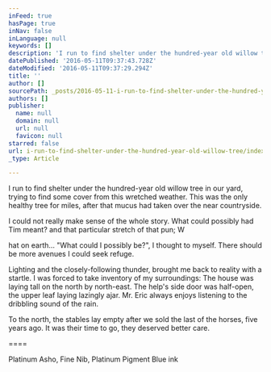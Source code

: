 ```yaml
---
inFeed: true
hasPage: true
inNav: false
inLanguage: null
keywords: []
description: 'I run to find shelter under the hundred-year old willow tree in our yard, trying to find some cover from this wretched weather. This was the only healthy tree for miles, after that mucus had taken over the near countryside.'
datePublished: '2016-05-11T09:37:43.728Z'
dateModified: '2016-05-11T09:37:29.294Z'
title: ''
author: []
sourcePath: _posts/2016-05-11-i-run-to-find-shelter-under-the-hundred-year-old-willow-tree.md
authors: []
publisher:
  name: null
  domain: null
  url: null
  favicon: null
starred: false
url: i-run-to-find-shelter-under-the-hundred-year-old-willow-tree/index.html
_type: Article

---
```

I run to find shelter under the hundred-year old willow tree in our yard, trying to find some cover from this wretched weather. This was the only healthy tree for miles, after that mucus had taken over the near countryside.

I could not really make sense of the whole story. What could possibly had Tim meant? and that particular stretch of that pun; W

hat on earth... "What could I possibly be?", I thought to myself. There should be more avenues I could seek refuge.

Lighting and the closely-following thunder, brought me back to reality with a startle. I was forced to take inventory of my surroundings: The house was laying tall on the north by north-east. The help's side door was half-open, the upper leaf laying lazingly ajar. Mr. Eric always enjoys listening to the dribbling sound of the rain. 

To the north, the stables lay empty after we sold the last of the horses, five years ago. It was their time to go, they deserved better care.

====

Platinum Asho, Fine Nib, Platinum Pigment Blue ink